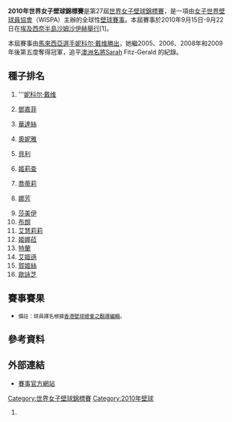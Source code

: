 **2010年世界女子壁球錦標賽**是第27屆[世界女子壁球錦標賽](https://zh.wikipedia.org/wiki/世界女子壁球錦標賽 "wikilink")，是一項由[女子世界壁球員協會](https://zh.wikipedia.org/wiki/女子世界壁球員協會 "wikilink")（WISPA）主辦的全球性[壁球賽事](../Page/壁球.md "wikilink")。本屆賽事於2010年9月15日-9月22日在[埃及](../Page/埃及.md "wikilink")[西奈半島](../Page/西奈半島.md "wikilink")[沙姆沙伊赫舉行](../Page/沙姆沙伊赫.md "wikilink")\[1\]。

本屆賽事由[馬來西亞選手](https://zh.wikipedia.org/wiki/馬來西亞 "wikilink")[妮科尔·戴维勝出](https://zh.wikipedia.org/wiki/妮科尔·戴维 "wikilink")，她繼2005、2006、2008年和2009年後第五度奪得冠軍，追平[澳洲名將Sarah](https://zh.wikipedia.org/wiki/澳洲 "wikilink")
Fitz-Gerald 的紀錄。

## 種子排名

1.  '''[妮科尔·戴维](https://zh.wikipedia.org/wiki/妮科尔·戴维 "wikilink")

2.  [鄧嘉菲](https://zh.wikipedia.org/wiki/Jenny_Duncalf "wikilink")

3.  [華達絲](https://zh.wikipedia.org/wiki/Alison_Waters "wikilink")

4.  [奧妮雅](https://zh.wikipedia.org/wiki/Omneya_Abdel_Kawy "wikilink")

5.  [貝利](https://zh.wikipedia.org/wiki/Madeline_Perry "wikilink")

6.  [姬莉查](https://zh.wikipedia.org/wiki/Natalie_Grainger "wikilink")

7.  [喬蒂莉](https://zh.wikipedia.org/wiki/Natalie_Grinham "wikilink")

8.  [娜芳](https://zh.wikipedia.org/wiki/Laura_Massaro "wikilink")

<!-- end list -->

9.   [莎美伊](https://zh.wikipedia.org/wiki/Camille_Serme "wikilink")
10.  [布朗](https://zh.wikipedia.org/wiki/Kasey_Brown "wikilink")
11.  [艾慧莉莉](https://zh.wikipedia.org/wiki/Raneem_El_Weleily "wikilink")
12.  [姬娜菈](https://zh.wikipedia.org/wiki/Engy_Kheirallah "wikilink")
13.  [特蘭](https://zh.wikipedia.org/wiki/Samantha_Teran "wikilink")
14.  [艾姬遜](https://zh.wikipedia.org/wiki/Vanessa_Atkinson "wikilink")
15.  [賀姬絲](https://zh.wikipedia.org/wiki/Jaclyn_Hawkes "wikilink")
16.  [歐詠芝](../Page/歐詠芝.md "wikilink")

## 賽事賽果

  - <small>備註：球員譯名根據[香港壁球總會之翻譯編輯](../Page/香港壁球總會.md "wikilink")。</small>

## 參考資料

## 外部連結

  - [賽事官方網站](https://web.archive.org/web/20100925200652/http://www.sohosquareworldopen.com/)

[Category:世界女子壁球錦標賽](https://zh.wikipedia.org/wiki/Category:世界女子壁球錦標賽 "wikilink")
[Category:2010年壁球](https://zh.wikipedia.org/wiki/Category:2010年壁球 "wikilink")

1.